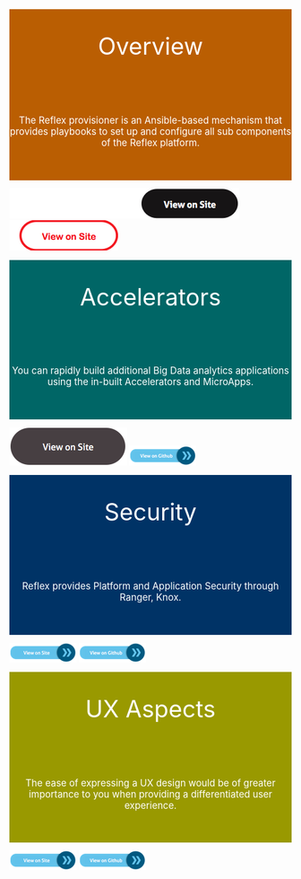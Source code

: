 
<div style="background-color:rgb(186,94,2); text-align:center; vertical-align: middle; padding:40px 0; font-size: 3em; color:white;">Overview</div>
<div style="background-color:rgb(186,94,2); text-align:center; vertical-align: middle; padding:40px 0; font-size: 1.2em; color:white;">

The Reflex provisioner is an Ansible-based mechanism that provides playbooks to set up and configure all sub components of the Reflex platform.

</div>



[![button](docs/Viewonsite-black.png)](https://guavusreflexplatform.gitbook.io/reflex-platform-overview/) [![button](docs/viewonsite-test.png)](https://github.com/abhilasha-garg-guavus/reflexPlatformOverview)

<div style="background-color:rgb(0,102,102); text-align:center; vertical-align: middle; padding:40px 0; font-size: 3em; color:white;">Accelerators</div>

<div style="background-color:rgb(0,102,102); text-align:center; vertical-align: middle; padding:40px 0; font-size: 1.2em; color:white;">


You can rapidly build additional Big Data analytics applications using the in-built Accelerators and MicroApps.</div>

[![button](docs/ButtonClick'.png)](https://guavusreflexplatform.gitbook.io/reflex-platform-accelerators/) [![button](docs/click-here-github.png)](https://github.com/abhilasha-garg-guavus/reflexPlatformAccelerators)


<div style="background-color:rgb(0,51,102); text-align:center; vertical-align: middle; padding:40px 0; font-size: 3em; color:white;">Security </div>

<div style="background-color:rgb(0,51,102); text-align:center; vertical-align: middle; padding:40px 0; font-size: 1.2em; color:white;">


Reflex provides Platform and Application Security through Ranger, Knox.
</div>

[![button](docs/click-here-button.png)](https://guavusreflexplatform.gitbook.io/security/) [![button](docs/click-here-github.png)](https://github.com/abhilasha-garg-guavus/ReflexSecurity)


<div style="background-color:rgb(153,153,0); text-align:center; vertical-align: middle; padding:40px 0; font-size: 3em; color:white;">UX Aspects</div>

<div style="background-color:rgb(153,153,0); text-align:center; vertical-align: middle; padding:40px 0; font-size: 1.2em; color:white;">

The ease of expressing a UX design would be of greater importance to you when providing a differentiated user experience.
</div>

[![button](docs/click-here-button.png)](https://guavusreflexplatform.gitbook.io/ux/) [![button](docs/click-here-github.png)](https://github.com/abhilasha-garg-guavus/UX)
